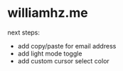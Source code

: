 # williamhz.me


next steps: 
- add copy/paste for email address
- add light mode toggle
- add custom cursor select color
